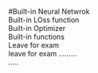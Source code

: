 #Built-in Neural Netwrok
<br>
Built-in LOss function
<br>
Built-in Optimizer
<br>
Built-in functions
<br>
Leave for exam
<br>
leave for exam
......... 
<br>
.....

